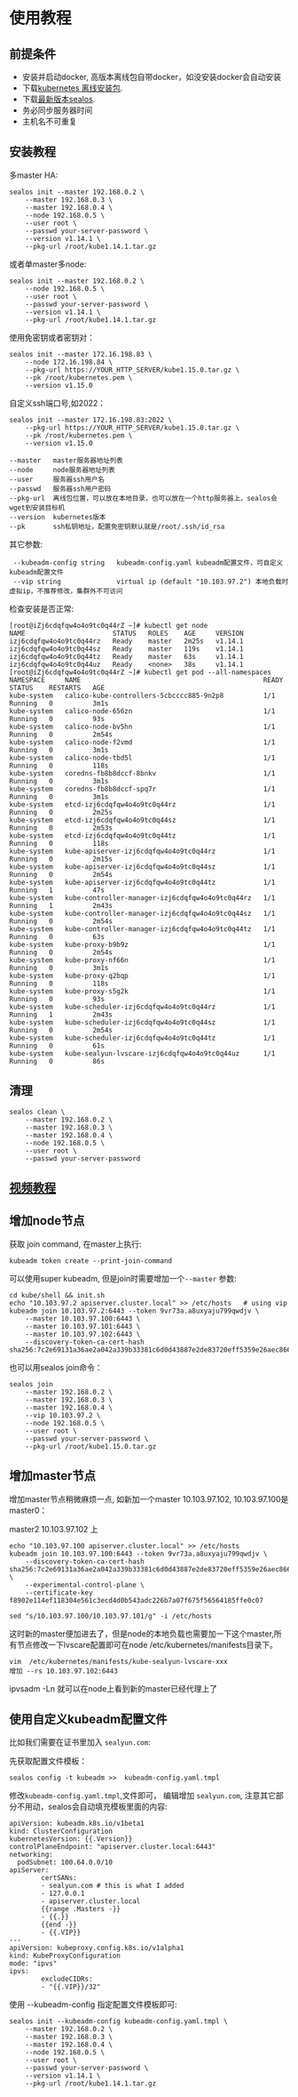 # 使用教程
## 前提条件
* 安装并启动docker, 高版本离线包自带docker，如没安装docker会自动安装
* 下载[kubernetes 离线安装包](http://store.lameleg.com). 
* 下载[最新版本sealos](https://github.com/fanux/sealos/releases).
* 务必同步服务器时间
* 主机名不可重复

## 安装教程
多master HA:
```
sealos init --master 192.168.0.2 \
    --master 192.168.0.3 \
    --master 192.168.0.4 \
    --node 192.168.0.5 \
    --user root \
    --passwd your-server-password \
    --version v1.14.1 \
    --pkg-url /root/kube1.14.1.tar.gz     
```

或者单master多node:
```
sealos init --master 192.168.0.2 \
    --node 192.168.0.5 \
    --user root \
    --passwd your-server-password \
    --version v1.14.1 \
    --pkg-url /root/kube1.14.1.tar.gz 
```

使用免密钥或者密钥对：
```
sealos init --master 172.16.198.83 \
    --node 172.16.198.84 \
    --pkg-url https://YOUR_HTTP_SERVER/kube1.15.0.tar.gz \
    --pk /root/kubernetes.pem \
    --version v1.15.0
```

自定义ssh端口号,如2022：
```
sealos init --master 172.16.198.83:2022 \
    --pkg-url https://YOUR_HTTP_SERVER/kube1.15.0.tar.gz \
    --pk /root/kubernetes.pem \
    --version v1.15.0
```

```
--master   master服务器地址列表
--node     node服务器地址列表
--user     服务器ssh用户名
--passwd   服务器ssh用户密码
--pkg-url  离线包位置，可以放在本地目录，也可以放在一个http服务器上，sealos会wget到安装目标机
--version  kubernetes版本
--pk       ssh私钥地址，配置免密钥默认就是/root/.ssh/id_rsa
```

其它参数:
```
 --kubeadm-config string   kubeadm-config.yaml kubeadm配置文件，可自定义kubeadm配置文件
 --vip string              virtual ip (default "10.103.97.2") 本地负载时虚拟ip，不推荐修改，集群外不可访问
```

检查安装是否正常:
```
[root@iZj6cdqfqw4o4o9tc0q44rZ ~]# kubectl get node
NAME                      STATUS   ROLES    AGE     VERSION
izj6cdqfqw4o4o9tc0q44rz   Ready    master   2m25s   v1.14.1
izj6cdqfqw4o4o9tc0q44sz   Ready    master   119s    v1.14.1
izj6cdqfqw4o4o9tc0q44tz   Ready    master   63s     v1.14.1
izj6cdqfqw4o4o9tc0q44uz   Ready    <none>   38s     v1.14.1
[root@iZj6cdqfqw4o4o9tc0q44rZ ~]# kubectl get pod --all-namespaces
NAMESPACE     NAME                                              READY   STATUS    RESTARTS   AGE
kube-system   calico-kube-controllers-5cbcccc885-9n2p8          1/1     Running   0          3m1s
kube-system   calico-node-656zn                                 1/1     Running   0          93s
kube-system   calico-node-bv5hn                                 1/1     Running   0          2m54s
kube-system   calico-node-f2vmd                                 1/1     Running   0          3m1s
kube-system   calico-node-tbd5l                                 1/1     Running   0          118s
kube-system   coredns-fb8b8dccf-8bnkv                           1/1     Running   0          3m1s
kube-system   coredns-fb8b8dccf-spq7r                           1/1     Running   0          3m1s
kube-system   etcd-izj6cdqfqw4o4o9tc0q44rz                      1/1     Running   0          2m25s
kube-system   etcd-izj6cdqfqw4o4o9tc0q44sz                      1/1     Running   0          2m53s
kube-system   etcd-izj6cdqfqw4o4o9tc0q44tz                      1/1     Running   0          118s
kube-system   kube-apiserver-izj6cdqfqw4o4o9tc0q44rz            1/1     Running   0          2m15s
kube-system   kube-apiserver-izj6cdqfqw4o4o9tc0q44sz            1/1     Running   0          2m54s
kube-system   kube-apiserver-izj6cdqfqw4o4o9tc0q44tz            1/1     Running   1          47s
kube-system   kube-controller-manager-izj6cdqfqw4o4o9tc0q44rz   1/1     Running   1          2m43s
kube-system   kube-controller-manager-izj6cdqfqw4o4o9tc0q44sz   1/1     Running   0          2m54s
kube-system   kube-controller-manager-izj6cdqfqw4o4o9tc0q44tz   1/1     Running   0          63s
kube-system   kube-proxy-b9b9z                                  1/1     Running   0          2m54s
kube-system   kube-proxy-nf66n                                  1/1     Running   0          3m1s
kube-system   kube-proxy-q2bqp                                  1/1     Running   0          118s
kube-system   kube-proxy-s5g2k                                  1/1     Running   0          93s
kube-system   kube-scheduler-izj6cdqfqw4o4o9tc0q44rz            1/1     Running   1          2m43s
kube-system   kube-scheduler-izj6cdqfqw4o4o9tc0q44sz            1/1     Running   0          2m54s
kube-system   kube-scheduler-izj6cdqfqw4o4o9tc0q44tz            1/1     Running   0          61s
kube-system   kube-sealyun-lvscare-izj6cdqfqw4o4o9tc0q44uz      1/1     Running   0          86s
```

## 清理
```
sealos clean \
    --master 192.168.0.2 \
    --master 192.168.0.3 \
    --master 192.168.0.4 \
    --node 192.168.0.5 \
    --user root \
    --passwd your-server-password
```
## [视频教程](http://mp.weixin.qq.com/mp/video?__biz=Mzg2NzAzODE5Ng==&mid=100000268&sn=e932ef75dfc38414c21b6b365df07c8e&vid=wxv_1003349861900664832&idx=1&vidsn=e934d4cf8bacd1f569514b69c1344cf6&fromid=1&scene=18&xtrack=1#wechat_redirect)

## 增加node节点
获取 join command, 在master上执行:
```
kubeadm token create --print-join-command
```

可以使用super kubeadm, 但是join时需要增加一个`--master` 参数:
```
cd kube/shell && init.sh
echo "10.103.97.2 apiserver.cluster.local" >> /etc/hosts   # using vip
kubeadm join 10.103.97.2:6443 --token 9vr73a.a8uxyaju799qwdjv \
    --master 10.103.97.100:6443 \
    --master 10.103.97.101:6443 \
    --master 10.103.97.102:6443 \
    --discovery-token-ca-cert-hash sha256:7c2e69131a36ae2a042a339b33381c6d0d43887e2de83720eff5359e26aec866
```

也可以用sealos join命令：
```
sealos join 
    --master 192.168.0.2 \
    --master 192.168.0.3 \
    --master 192.168.0.4 \
    --vip 10.103.97.2 \       
    --node 192.168.0.5 \            
    --user root \             
    --passwd your-server-password \
    --pkg-url /root/kube1.15.0.tar.gz 
```

## 增加master节点
增加master节点稍微麻烦一点, 如新加一个master 10.103.97.102, 10.103.97.100是master0：

master2 10.103.97.102 上
```
echo "10.103.97.100 apiserver.cluster.local" >> /etc/hosts
kubeadm join 10.103.97.100:6443 --token 9vr73a.a8uxyaju799qwdjv \
    --discovery-token-ca-cert-hash sha256:7c2e69131a36ae2a042a339b33381c6d0d43887e2de83720eff5359e26aec866 \
    --experimental-control-plane \
    --certificate-key f8902e114ef118304e561c3ecd4d0b543adc226b7a07f675f56564185ffe0c07  

sed "s/10.103.97.100/10.103.97.101/g" -i /etc/hosts
```
这时新的master便加进去了，但是node的本地负载也需要加一下这个master,所有节点修改一下lvscare配置即可在node /etc/kubernetes/manifests目录下。

```
vim  /etc/kubernetes/manifests/kube-sealyun-lvscare-xxx
增加 --rs 10.103.97.102:6443
```
ipvsadm -Ln 就可以在node上看到新的master已经代理上了

## 使用自定义kubeadm配置文件
比如我们需要在证书里加入 `sealyun.com`:

先获取配置文件模板：
```
sealos config -t kubeadm >>  kubeadm-config.yaml.tmpl
```
修改`kubeadm-config.yaml.tmpl`,文件即可， 编辑增加 `sealyun.com`, 注意其它部分不用动，sealos会自动填充模板里面的内容:
```
apiVersion: kubeadm.k8s.io/v1beta1
kind: ClusterConfiguration
kubernetesVersion: {{.Version}}
controlPlaneEndpoint: "apiserver.cluster.local:6443"
networking:
  podSubnet: 100.64.0.0/10
apiServer:
        certSANs:
        - sealyun.com # this is what I added
        - 127.0.0.1
        - apiserver.cluster.local
        {{range .Masters -}}
        - {{.}}
        {{end -}}
        - {{.VIP}}
---
apiVersion: kubeproxy.config.k8s.io/v1alpha1
kind: KubeProxyConfiguration
mode: "ipvs"
ipvs:
        excludeCIDRs: 
        - "{{.VIP}}/32"
```

使用 --kubeadm-config 指定配置文件模板即可:
```
sealos init --kubeadm-config kubeadm-config.yaml.tmpl \
    --master 192.168.0.2 \
    --master 192.168.0.3 \
    --master 192.168.0.4 \
    --node 192.168.0.5 \
    --user root \
    --passwd your-server-password \
    --version v1.14.1 \
    --pkg-url /root/kube1.14.1.tar.gz 
```
